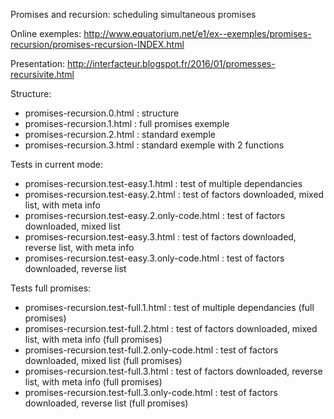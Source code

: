 Promises and recursion: scheduling simultaneous promises


Online exemples: http://www.equatorium.net/e1/ex--exemples/promises-recursion/promises-recursion-INDEX.html

Presentation: http://interfacteur.blogspot.fr/2016/01/promesses-recursivite.html

Structure:

* promises-recursion.0.html : structure
* promises-recursion.1.html : full promises exemple
* promises-recursion.2.html : standard exemple
* promises-recursion.3.html : standard exemple with 2 functions

Tests in current mode:

* promises-recursion.test-easy.1.html : test of multiple dependancies
* promises-recursion.test-easy.2.html : test of factors downloaded, mixed list, with meta info
* promises-recursion.test-easy.2.only-code.html : test of factors downloaded, mixed list
* promises-recursion.test-easy.3.html : test of factors downloaded, reverse list, with meta info
* promises-recursion.test-easy.3.only-code.html : test of factors downloaded, reverse list

Tests full promises:

* promises-recursion.test-full.1.html : test of multiple dependancies (full promises)
* promises-recursion.test-full.2.html : test of factors downloaded, mixed list, with meta info (full promises)
* promises-recursion.test-full.2.only-code.html : test of factors downloaded, mixed list (full promises)
* promises-recursion.test-full.3.html : test of factors downloaded, reverse list, with meta info (full promises)
* promises-recursion.test-full.3.only-code.html : test of factors downloaded, reverse list (full promises)

